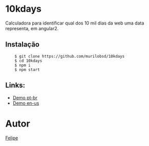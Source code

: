 # 10kdays
Calculadora para identificar qual dos 10 mil dias da web uma data representa,
em angular2.

## Instalação

```sheel
    $ git clone https://github.com/murilobsd/10kdays
    $ cd 10kdays
    $ npm i
    $ npm start
```

## Links:
- [Demo pt-br](http://2ilabs.com.br/10kdays)
- [Demo en-us](http://2ilabs.com.br/10kdays/index-en.html)

# Autor
[Felipe](https://github.com/felipez3r0)
